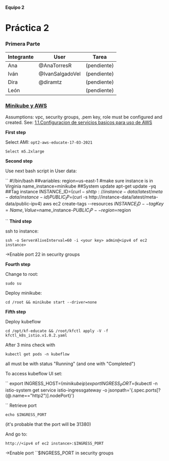 **Equipo 2**
# Práctica 2 
### Primera Parte

| Integrante | User | Tarea |
|---------------|-------|---------|
| Ana | @AnaTorresR | (pendiente) |
| Iván | @IvanSalgadoVel |  (pendiente) |
| Dira | @diramtz | (pendiente) |
| León| | (pendiente)|


### [Minikube y AWS](https://github.com/ITAM-DS/analisis-numerico-computo-cientifico/wiki/1.1.Configuracion-de-servicios-basicos-para-uso-de-AWS)

Assumptions: vpc, security groups, .pem key, role must be configured and created. See: [1.1.Configuracion de servicios basicos para uso de AWS]()


**First step**

Select AMI: `opt2-aws-educate-17-03-2021`

`Select m5.2xlarge`


**Second step**

Use next bash script in User data:

``
#!/bin/bash
##variables:
region=us-east-1 #make sure instance is in Virginia
name_instance=minikube
##System update
apt-get update -yq
##Tag instance
INSTANCE_ID=$(curl -s http://instance-data/latest/meta-data/instance-id)
PUBLIC_IP=$(curl -s http://instance-data/latest/meta-data/public-ipv4)
aws ec2 create-tags --resources $INSTANCE_ID --tag Key=Name,Value=$name_instance-$PUBLIC_IP --region=$region

``
**Third step**

ssh to instance:

``ssh -o ServerAliveInterval=60 -i <your key> admin@<ipv4 of ec2 instance>``

->Enable port 22 in security groups

**Fourth step**

Change to root:

``sudo su``

Deploy minikube:

``cd /root && minikube start --driver=none``

**Fifth step**

Deploy kubeflow

``cd /opt/kf-educate && /root/kfctl apply -V -f kfctl_k8s_istio.v1.0.2.yaml``

After 3 mins check with

``kubectl get pods -n kubeflow``

all must be with status "Running" (and one with "Completed")

To access kubeflow UI set:

``
export INGRESS_HOST=$(minikube ip)
export INGRESS_PORT=$(kubectl -n istio-system get service istio-ingressgateway -o jsonpath='{.spec.ports[?(@.name=="http2")].nodePort}')

``
Retrieve port

``echo $INGRESS_PORT``

(it's probable that the port will be 31380)

And go to:

``http://<ipv4 of ec2 instance>:$INGRESS_PORT``

->Enable port ``$INGRESS_PORT in security groups
